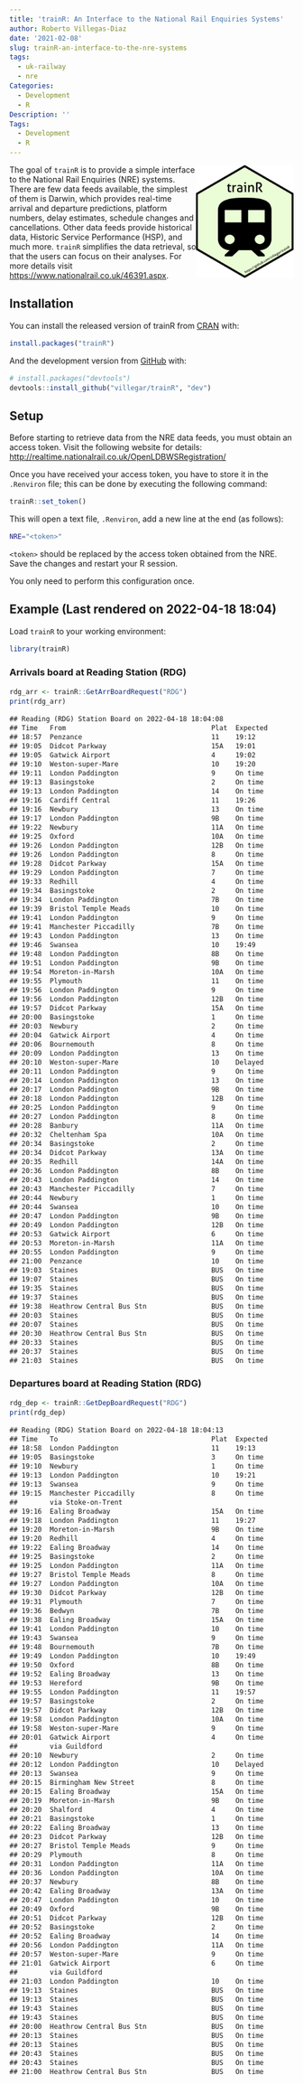 ```yaml
---
title: 'trainR: An Interface to the National Rail Enquiries Systems'
author: Roberto Villegas-Diaz
date: '2021-02-08'
slug: trainR-an-interface-to-the-nre-systems
tags:
  - uk-railway
  - nre
Categories:
  - Development
  - R
Description: ''
Tags:
  - Development
  - R
---
```


<img src="https://raw.githubusercontent.com/villegar/trainR/main/inst/images/logo.png" alt="logo" align="right" height=200px/>

The goal of `trainR` is to provide a simple interface to the 
National Rail Enquiries (NRE) systems. There are few data feeds 
available, the simplest of them is Darwin, which provides real-time 
arrival and departure predictions, platform numbers, delay estimates, 
schedule changes and cancellations. Other data feeds provide historical 
data, Historic Service Performance (HSP), and much more. `trainR` 
simplifies the data retrieval, so that the users can focus on their 
analyses. For more details visit 
https://www.nationalrail.co.uk/46391.aspx.

## Installation

You can install the released version of trainR from [CRAN](https://CRAN.R-project.org) with:

``` r
install.packages("trainR")
```

And the development version from [GitHub](https://github.com/) with:

``` r
# install.packages("devtools")
devtools::install_github("villegar/trainR", "dev")
```

## Setup
Before starting to retrieve data from the NRE data feeds, you must obtain an access token. 
Visit the following website for details: http://realtime.nationalrail.co.uk/OpenLDBWSRegistration/

Once you have received your access token, you have to store it in the `.Renviron` file; this can be 
done by executing the following command:


```r
trainR::set_token()
```

This will open a text file, `.Renviron`, add a new line at the end (as follows):

```bash
NRE="<token>"
```

`<token>` should be replaced by the access token obtained from the NRE. Save the changes and restart 
your R session.

You only need to perform this configuration once.

## Example (Last rendered on 2022-04-18 18:04)

Load `trainR` to your working environment:

```r
library(trainR)
```

### Arrivals board at Reading Station (RDG)


```r
rdg_arr <- trainR::GetArrBoardRequest("RDG")
print(rdg_arr)
```

```
## Reading (RDG) Station Board on 2022-04-18 18:04:08
## Time   From                                    Plat  Expected
## 18:57  Penzance                                11    19:12
## 19:05  Didcot Parkway                          15A   19:01
## 19:05  Gatwick Airport                         4     19:02
## 19:10  Weston-super-Mare                       10    19:20
## 19:11  London Paddington                       9     On time
## 19:13  Basingstoke                             2     On time
## 19:13  London Paddington                       14    On time
## 19:16  Cardiff Central                         11    19:26
## 19:16  Newbury                                 13    On time
## 19:17  London Paddington                       9B    On time
## 19:22  Newbury                                 11A   On time
## 19:25  Oxford                                  10A   On time
## 19:26  London Paddington                       12B   On time
## 19:26  London Paddington                       8     On time
## 19:28  Didcot Parkway                          15A   On time
## 19:29  London Paddington                       7     On time
## 19:33  Redhill                                 4     On time
## 19:34  Basingstoke                             2     On time
## 19:34  London Paddington                       7B    On time
## 19:39  Bristol Temple Meads                    10    On time
## 19:41  London Paddington                       9     On time
## 19:41  Manchester Piccadilly                   7B    On time
## 19:43  London Paddington                       13    On time
## 19:46  Swansea                                 10    19:49
## 19:48  London Paddington                       8B    On time
## 19:51  London Paddington                       9B    On time
## 19:54  Moreton-in-Marsh                        10A   On time
## 19:55  Plymouth                                11    On time
## 19:56  London Paddington                       9     On time
## 19:56  London Paddington                       12B   On time
## 19:57  Didcot Parkway                          15A   On time
## 20:00  Basingstoke                             1     On time
## 20:03  Newbury                                 2     On time
## 20:04  Gatwick Airport                         4     On time
## 20:06  Bournemouth                             8     On time
## 20:09  London Paddington                       13    On time
## 20:10  Weston-super-Mare                       10    Delayed
## 20:11  London Paddington                       9     On time
## 20:14  London Paddington                       13    On time
## 20:17  London Paddington                       9B    On time
## 20:18  London Paddington                       12B   On time
## 20:25  London Paddington                       9     On time
## 20:27  London Paddington                       8     On time
## 20:28  Banbury                                 11A   On time
## 20:32  Cheltenham Spa                          10A   On time
## 20:34  Basingstoke                             2     On time
## 20:34  Didcot Parkway                          13A   On time
## 20:35  Redhill                                 14A   On time
## 20:36  London Paddington                       8B    On time
## 20:43  London Paddington                       14    On time
## 20:43  Manchester Piccadilly                   7     On time
## 20:44  Newbury                                 1     On time
## 20:44  Swansea                                 10    On time
## 20:47  London Paddington                       9B    On time
## 20:49  London Paddington                       12B   On time
## 20:53  Gatwick Airport                         6     On time
## 20:53  Moreton-in-Marsh                        11A   On time
## 20:55  London Paddington                       9     On time
## 21:00  Penzance                                10    On time
## 19:03  Staines                                 BUS   On time
## 19:07  Staines                                 BUS   On time
## 19:35  Staines                                 BUS   On time
## 19:37  Staines                                 BUS   On time
## 19:38  Heathrow Central Bus Stn                BUS   On time
## 20:03  Staines                                 BUS   On time
## 20:07  Staines                                 BUS   On time
## 20:30  Heathrow Central Bus Stn                BUS   On time
## 20:33  Staines                                 BUS   On time
## 20:37  Staines                                 BUS   On time
## 21:03  Staines                                 BUS   On time
```

### Departures board at Reading Station (RDG)


```r
rdg_dep <- trainR::GetDepBoardRequest("RDG")
print(rdg_dep)
```

```
## Reading (RDG) Station Board on 2022-04-18 18:04:13
## Time   To                                      Plat  Expected
## 18:58  London Paddington                       11    19:13
## 19:05  Basingstoke                             3     On time
## 19:10  Newbury                                 1     On time
## 19:13  London Paddington                       10    19:21
## 19:13  Swansea                                 9     On time
## 19:15  Manchester Piccadilly                   8     On time
##        via Stoke-on-Trent                      
## 19:16  Ealing Broadway                         15A   On time
## 19:18  London Paddington                       11    19:27
## 19:20  Moreton-in-Marsh                        9B    On time
## 19:20  Redhill                                 4     On time
## 19:22  Ealing Broadway                         14    On time
## 19:25  Basingstoke                             2     On time
## 19:25  London Paddington                       11A   On time
## 19:27  Bristol Temple Meads                    8     On time
## 19:27  London Paddington                       10A   On time
## 19:30  Didcot Parkway                          12B   On time
## 19:31  Plymouth                                7     On time
## 19:36  Bedwyn                                  7B    On time
## 19:38  Ealing Broadway                         15A   On time
## 19:41  London Paddington                       10    On time
## 19:43  Swansea                                 9     On time
## 19:48  Bournemouth                             7B    On time
## 19:49  London Paddington                       10    19:49
## 19:50  Oxford                                  8B    On time
## 19:52  Ealing Broadway                         13    On time
## 19:53  Hereford                                9B    On time
## 19:55  London Paddington                       11    19:57
## 19:57  Basingstoke                             2     On time
## 19:57  Didcot Parkway                          12B   On time
## 19:58  London Paddington                       10A   On time
## 19:58  Weston-super-Mare                       9     On time
## 20:01  Gatwick Airport                         4     On time
##        via Guildford                           
## 20:10  Newbury                                 2     On time
## 20:12  London Paddington                       10    Delayed
## 20:13  Swansea                                 9     On time
## 20:15  Birmingham New Street                   8     On time
## 20:15  Ealing Broadway                         15A   On time
## 20:19  Moreton-in-Marsh                        9B    On time
## 20:20  Shalford                                4     On time
## 20:21  Basingstoke                             1     On time
## 20:22  Ealing Broadway                         13    On time
## 20:23  Didcot Parkway                          12B   On time
## 20:27  Bristol Temple Meads                    9     On time
## 20:29  Plymouth                                8     On time
## 20:31  London Paddington                       11A   On time
## 20:36  London Paddington                       10A   On time
## 20:37  Newbury                                 8B    On time
## 20:42  Ealing Broadway                         13A   On time
## 20:47  London Paddington                       10    On time
## 20:49  Oxford                                  9B    On time
## 20:51  Didcot Parkway                          12B   On time
## 20:52  Basingstoke                             2     On time
## 20:52  Ealing Broadway                         14    On time
## 20:56  London Paddington                       11A   On time
## 20:57  Weston-super-Mare                       9     On time
## 21:01  Gatwick Airport                         6     On time
##        via Guildford                           
## 21:03  London Paddington                       10    On time
## 19:13  Staines                                 BUS   On time
## 19:13  Staines                                 BUS   On time
## 19:43  Staines                                 BUS   On time
## 19:43  Staines                                 BUS   On time
## 20:00  Heathrow Central Bus Stn                BUS   On time
## 20:13  Staines                                 BUS   On time
## 20:13  Staines                                 BUS   On time
## 20:43  Staines                                 BUS   On time
## 20:43  Staines                                 BUS   On time
## 21:00  Heathrow Central Bus Stn                BUS   On time
```
